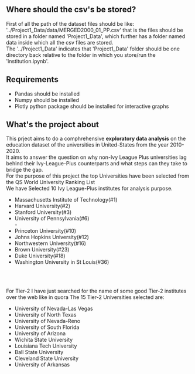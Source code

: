 <h2>Where should the csv's be stored?</h2>
First of all the path of the dataset files should be like:
'../Project1_Data/data/MERGED2000_01_PP.csv'
that is the files should be stored in a folder named 'Project1_Data', which further has a folder named data inside which all the csv files are stored.<br>
The '../Project1_Data' indicates that 'Project1_Data' folder should be one directory back relative to the folder in which you store/run the 'institution.ipynb'.

<h2>Requirements</h2>
<ul>
  <li>Pandas should be installed</li>
  <li>Numpy should be installed</li>
  <li>Plotly python package should be installed for interactive graphs</li>
</ul>

<h2>What's the project about</h2>
This prject aims to do a comphrehensive <b>exploratory data analysis</b> on the education dataset of the universities in United-States from the year 2010-2020.<br>
It aims to answer the question on why non-Ivy League Plus universities lag behind their Ivy-League-Plus counterparts and what steps can they take to bridge the gap.
<br>
For the purpose of this project the top Universities have been selected from the QS World University Ranking List<br>
We have Selected 10 Ivy League-Plus institutes for analysis purpose.<br>
<ul>
  <li>Massachusetts Institute of Technology(#1)</li>
  <li>Harvard University(#2)</li>
  <li>Stanford University(#3)</li>
  <li>University of Pennsylvania(#6)</li>-
  <li>Princeton University(#10)</li>
  <li>Johns Hopkins University(#12)</li>
  <li>Northwestern University(#16)</li>
  <li>Brown University(#23)</li>
  <li>Duke University(#18)</li>
  <li>Washington University in St Louis(#36)</li>
</ul>
<br><br>

For Tier-2 I have just searched for the name of some good Tier-2 institutes over the web like in quora
The 15 Tier-2 Universities selected are:<br>
<ul>
  <li>University of Nevada-Las Vegas</li>
  <li>University of North Texas</li>
  <li>University of Nevada-Reno</li>
  <li>University of South Florida</li>
  <li>University of Arizona</li>
  <li>Wichita State University</li>
  <li>Louisiana Tech University</li>
  <li>Ball State University</li>
  <li>Cleveland State University</li>
  <li>University of Arkansas</li>
</ul>
